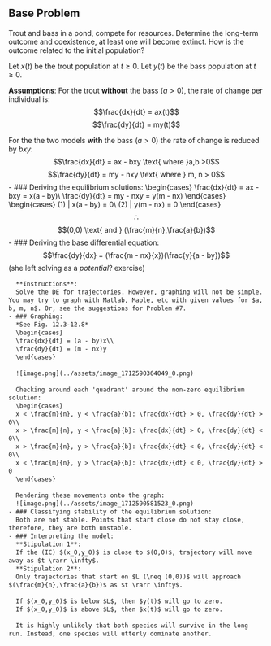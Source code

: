 ## Base Problem
Trout and bass in a pond, compete for resources. Determine the long-term outcome and coexistence, at least one will become extinct. How is the outcome related to the initial population?

Let $x(t)$ be the trout population at $t \geq 0$.
Let $y(t)$ be the bass population at $t \geq 0$.

**Assumptions**:
For the trout **without** the bass ($a > 0$), the rate of change per individual is:
$$\frac{dx}{dt} = ax(t)$$
$$\frac{dy}{dt} = my(t)$$

For the the two models **with** the bass ($a > 0$) the rate of change is reduced by $bxy$:
$$\frac{dx}{dt} = ax - bxy \text{ where }a,b >0$$
$$\frac{dy}{dt} = my - nxy \text{ where } m, n > 0$$
	- ### Deriving the equilibrium solutions:
	  \begin{cases}
	  \frac{dx}{dt} = ax - bxy = x(a - by)\\
	  \frac{dy}{dt} = my - nxy = y(m - nx)
	  \end{cases}
	  \begin{cases}
	  (1) | x(a - by) = 0\\
	  (2) | y(m - nx) = 0
	  \end{cases}
	  $$\therefore$$
	  $$(0,0) \text{ and } (\frac{m}{n},\frac{a}{b})$$
	- ### Deriving the base differential equation:
	  $$\frac{dy}{dx} = (\frac{m - nx}{x})(\frac{y}{a - by})$$
	  (she left solving as a *potential*? exercise)
	  
	  **Instructions**:
	  Solve the DE for trajectories. However, graphing will not be simple. You may try to graph with Matlab, Maple, etc with given values for $a, b, m, n$. Or, see the suggestions for Problem #7.
	- ### Graphing:
	  *See Fig. 12.3-12.8*
	  \begin{cases}
	  \frac{dx}{dt} = (a - by)x\\
	  \frac{dy}{dt} = (m - nx)y
	  \end{cases}
	  
	  ![image.png](../assets/image_1712590364049_0.png)
	  
	  Checking around each 'quadrant' around the non-zero equilibrium solution:
	  \begin{cases}
	  x < \frac{m}{n}, y < \frac{a}{b}: \frac{dx}{dt} > 0, \frac{dy}{dt} > 0\\
	  x > \frac{m}{n}, y < \frac{a}{b}: \frac{dx}{dt} > 0, \frac{dy}{dt} < 0\\
	  x > \frac{m}{n}, y > \frac{a}{b}: \frac{dx}{dt} < 0, \frac{dy}{dt} < 0\\
	  x < \frac{m}{n}, y > \frac{a}{b}: \frac{dx}{dt} < 0, \frac{dy}{dt} > 0
	  \end{cases}
	  
	  Rendering these movements onto the graph:
	  ![image.png](../assets/image_1712590581523_0.png)
	- ### Classifying stability of the equilibrium solution:
	  Both are not stable. Points that start close do not stay close, therefore, they are both unstable.
	- ### Interpreting the model:
	  **Stipulation 1**:
	  If the (IC) $(x_0,y_0)$ is close to $(0,0)$, trajectory will move away as $t \rarr \infty$.
	  **Stipulation 2**:
	  Only trajectories that start on $L (\neq (0,0))$ will approach $(\frac{m}{n},\frac{a}{b})$ as $t \rarr \infty$.
	  
	  If $(x_0,y_0)$ is below $L$, then $y(t)$ will go to zero.
	  If $(x_0,y_0)$ is above $L$, then $x(t)$ will go to zero.
	  
	  It is highly unlikely that both species will survive in the long run. Instead, one species will utterly dominate another.